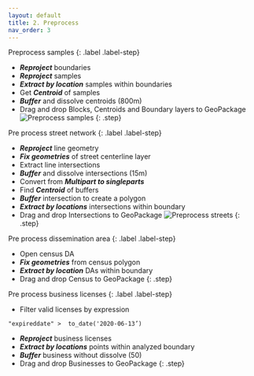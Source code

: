 ```yaml
---
layout: default
title: 2. Preprocess
nav_order: 3
---
```


Preprocess samples
{: .label .label-step}
* <b><em>Reproject</em></b> boundaries
* <b><em>Reproject</em></b> samples
* <b><em>Extract by location</em></b> samples within boundaries
* Get <b><em>Centroid</em></b> of samples
* <b><em>Buffer</em></b> and dissolve centroids (800m)
* Drag and drop Blocks, Centroids and Boundary layers to GeoPackage
![Preprocess samples](https://github.com/ubc-library-rc/qgis-walkability/blob/master/images/preprocess_samples.png?raw=true)
{: .step}

Pre process street network
{: .label .label-step}
* <b><em>Reproject</em></b> line geometry
* <b><em>Fix geometries</em></b> of street centerline layer
* Extract line intersections
* <b><em>Buffer</em></b> and dissolve intersections (15m)
* Convert from <b><em>Multipart to singleparts</em></b>
* Find <b><em>Centroid</em></b> of buffers
* <b><em>Buffer</em></b> intersection to create a polygon
* <b><em>Extract by locations</em></b> intersections within boundary
* Drag and drop Intersections to GeoPackage
![Preprocess streets](https://github.com/ubc-library-rc/qgis-walkability/blob/master/images/preprocess_intersections.png?raw=true)
{: .step}

Pre process dissemination area
{: .label .label-step}
* Open census DA
* <b><em>Fix geometries</em></b> from census polygon
* <b><em>Extract by location</em></b> DAs within boundary
* Drag and drop Census to GeoPackage
{: .step}

Pre process business licenses
{: .label .label-step}
* Filter valid licenses by expression
```
"expireddate" >  to_date('2020-06-13’)
```
* <b><em>Reproject</em></b> business licenses
* <b><em>Extract by locations</em></b> points within analyzed boundary
* <b><em>Buffer</em></b> business without dissolve (50)
* Drag and drop Businesses to GeoPackage
{: .step}
